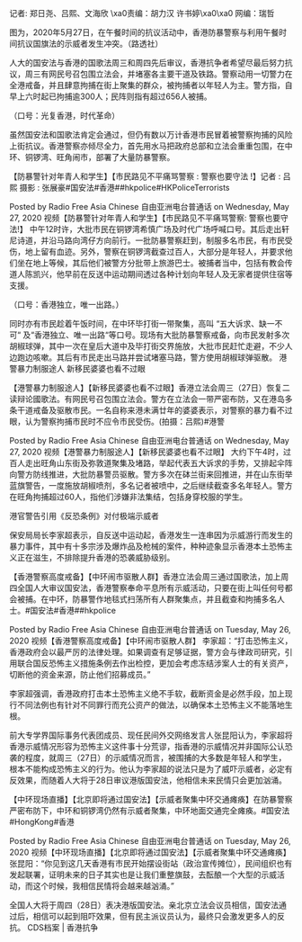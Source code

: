 记者: 郑日尧、吕熙、文海欣 \xa0责编：胡力汉 许书婷\xa0\xa0 网编：瑞哲

图为，2020年5月27日，在午餐时间的抗议活动中，香港防暴警察与利用午餐时间抗议国旗法的示威者发生冲突。（路透社）

人大的国安法与香港的国歌法周三和周四先后审议，香港抗争者希望尽最后努力抗议，周三有网民号召包围立法会，并堵塞各主要干道及铁路。警察动用一切警力在全港戒备，并且肆意拘捕在街上聚集的群众，被拘捕者以年轻人为主。警方指，自早上六时起已拘捕逾300人；民阵则指有超过656人被捕。

（口号：光复香港，时代革命）

虽然国安法和国歌法肯定会通过，但仍有数以万计香港市民冒着被警察拘捕的风险上街抗议。香港警察亦倾尽全力，首先用水马把政府总部和立法会重重包围，在中环、铜锣湾、旺角闹市，部署了大量防暴警察。  

【防暴警针对年青人和学生】【市民路见不平痛骂警察 : 警察也要守法 !】记者 : 吕熙  摄影 : 张展豪#国安法#香港##hkpolice#HKPoliceTerrorists

Posted by Radio Free Asia Chinese 自由亚洲电台普通话 on Wednesday, May 27, 2020 视频【防暴警针对年青人和学生】【市民路见不平痛骂警察: 警察也要守法!】 中午12时许，大批市民在铜锣湾希慎广场及时代广场呼喊口号。其后走出轩尼诗道，并沿马路向湾仔方向前行。一批防暴警察赶到，制服多名市民，有市民受伤，地上留有血迹。另外，警察在铜锣湾截查过百人，大部分是年轻人，并要求他们坐在地上等候，其后他们被警方分批带上旅游巴士。被捕者当中，包括有教会传道人陈凯兴，他早前在反送中运动期间透过各种计划向年轻人及无家者提供住宿等支援。

（口号：香港独立，唯一出路。）

同时亦有市民趁着午饭时间，在中环毕打街一带聚集，高叫 “五大诉求、缺一不可“ 及“香港独立、唯一出路“等口号。现场有大批防暴警察戒备，向市民发射多次胡椒球弹，其中一次在皇后大道中及毕打街交界施放，大批市民赶忙走避，不少人边跑边咳嗽。其后有市民走出马路并尝试堵塞马路，警方使用胡椒球弹驱散。  港警暴力制服途人 新移民婆婆也看不过眼

【港警暴力制服途人】【新移民婆婆也看不过眼】香港立法会周三（27日）恢复二读辩论國歌法。有网民号召包围立法会。警方在立法会一带严密布防，又在港岛多条干道戒备及驱散市民。一名自称来港未满廿年的婆婆表示，对警察的暴力看不过眼，认为警察拘捕市民时不应令市民受伤。(拍摄：吕熙)#港警

Posted by Radio Free Asia Chinese 自由亚洲电台普通话 on Wednesday, May 27, 2020 视频【港警暴力制服途人】【新移民婆婆也看不过眼】 大约下午4时，过百人走出旺角山东街及弥敦道聚集及堵路，举起代表五大诉求的手势，又排起伞阵向警方防线推进，大批防暴警员驱散。警方多次在砵兰街来回推进，并在山东街举蓝旗警告，一度施放胡椒喷剂，多名记者被喷中，之后继续截查多名年轻人。警方在旺角拘捕超过60人，指他们涉嫌非法集结，包括身穿校服的学生。

港官警告引用《反恐条例》对付极端示威者

保安局局长李家超表示，自反送中运动起，香港发生一连串因为示威游行而发生的暴力事件，其中有十多宗涉及爆炸品及枪械的案件，种种迹象显示香港本土恐怖主义正在滋生，不排除提升香港的恐袭威胁级别。  

【香港警察高度戒备】【中环闹市驱散人群】香港立法会周三通过国歌法，加上周四全国人大审议国安法，香港警察奉命平息所有示威活动，只要在街上叫任何号都会被捕。在中环，防暴警作地毯式扫荡所有人群聚集点，并且截查和拘捕多名人士。#国安法#香港##hkpolice

Posted by Radio Free Asia Chinese 自由亚洲电台普通话 on Tuesday, May 26, 2020 视频【香港警察高度戒备】【中环闹市驱散人群】 李家超：“打击恐怖主义，香港政府会以最严厉的法律处理。如果调查有足够证据，警方会与律政司研究，引用联合国反恐怖主义措施条例去作出检控，更加会考虑冻结涉案人士的有关资产，切断他的资金来源，防止他们招募成员。”

李家超强调，香港政府打击本土恐怖主义绝不手软，截断资金是必然手段，加上现行不同法例也有针对不同罪行而充公资产的做法，以确保本土恐怖主义不能落地生根。

前大专学界国际事务代表团成员、现任民间外交网络发言人张昆阳认为，李家超将香港示威情况形容为恐怖主义这件事十分荒谬，指香港的示威情况并非国际公认恐袭的程度，就周三（27日）的示威情况而言，被围捕的大多数是年轻人和学生，根本不能构成恐怖主义的行为。他认为李家超的说法只是为了威吓示威者，必定有反效果，而随着人大将于28日审议港版国安法，他相信未来民情只会更加汹涌。  

【中环现场直播】【北京即将通过国安法】【示威者聚集中环交通瘫痪】在防暴警察严密布防下，中环和铜锣湾仍然有示威者聚集，中环地面交通完全瘫痪。#国安法#HongKong#香港

Posted by Radio Free Asia Chinese 自由亚洲电台普通话 on Tuesday, May 26, 2020 视频【中环现场直播】【北京即将通过国安法】【示威者聚集中环交通瘫痪】 张昆阳：“你见到这几天香港有市民开始摆设街站（政治宣传摊位），民间组织也有发起联署，证明未来的日子其实也是让我们重整旗鼓，去酝酿一个大型的示威活动，而这个时候，我相信民情将会越来越汹涌。”

全国人大将于周四（28日）表决港版国安法。亲北京立法会议员相信，国安法通过后，相信可以起到阻吓效果，但有民主派议员认为，最终只会激发更多人的反抗。 CDS档案 | 香港抗争 
